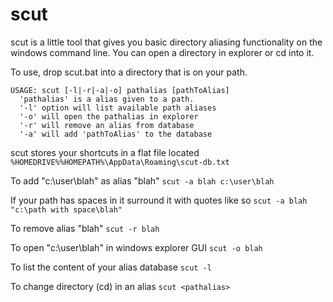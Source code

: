 # scut
scut is a little tool that gives you basic directory aliasing functionality on the windows command line.
You can open a directory in explorer or cd into it.

To use, drop scut.bat into a directory that is on your path.

```batch
USAGE: scut [-l|-r|-a|-o] pathalias [pathToAlias]
  'pathalias' is a alias given to a path. 
  '-l' option will list available path aliases
  '-o' will open the pathalias in explorer
  '-r' will remove an alias from database
  '-a' will add 'pathToAlias' to the database
```

scut stores your shortcuts in a flat file located `%HOMEDRIVE%%HOMEPATH%\AppData\Roaming\scut-db.txt`

To add "c:\user\blah" as alias "blah"
`scut -a blah c:\user\blah`

If your path has spaces in it surround it with quotes like so
`scut -a blah "c:\path with space\blah"`

To remove alias "blah"
`scut -r blah`

To open "c:\user\blah" in windows explorer GUI
`scut -o blah`

To list the content of your alias database
`scut -l`

To change directory (cd) in an alias 
`scut <pathalias>`
